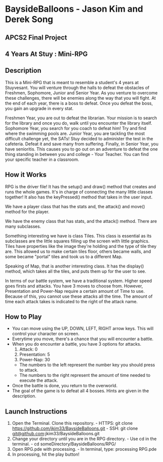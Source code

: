 # BaysideBalloons - Jason Kim and Derek Song
## APCS2 Final Project
## 4 Years At Stuy : Mini-RPG

## Description
<p>
  This is a Mini-RPG that is meant to resemble a student's 4 years at Stuyvesant. You will venture through the halls to defeat the obstacles of Freshmen, Sophomore, Junior and Senior Year. As you venture to overcome these challenges, there will be enemies along the way that you will fight. At the end of each year, there is a boss to defeat. Once you defeat the boss, you gain an upgrade in every stat. </p>
<p>
  Freshmen Year, you are out to defeat the librarian. Your mission is to search for the library and once you do, walk until you encounter the library itself. Sophomore Year, you search for you coach to defeat him! Try and find where the swimming pools are. Junior Year, you are tackling the most difficult challenge yet, the SATs! Stuy decided to administer the test in the cafeteria. Defeat it and save many from suffering. Finally, in Senior Year, you have senioritis. This causes you to go out on an adventure to defeat the one thing standing in between you and college - Your Teacher. You can find your specific teacher in a classroom. </p>
  
## How it Works
<p>
  RPG is the driver file! It has the setup() and draw() method that creates and runs the whole games. It's in charge of connecting the many little classes together! It also has the keyPressed() method that takes in the user input. </p>
<p>
  We have a player class that has the stats and, the attack() and move() method for the player. </p>
<p>
  We have the enemy class that has stats, and the attack() method. There are many subclasses.</p>
<p> 
  Something interesting we have is class Tiles. This class is essential as its subclasses are the little squares filling up the screen with little graphics. Tiles have properties like the image they're holding and the type of tile they are. This allowed us to make certain tiles floor, others became walls, and some became "portal" tiles and took us to a different Map. </p>
<p> 
  Speaking of Map, that is another interesting class. It has the display() method, which takes all the tiles, and puts them up for the user to see. </p>
<p>
  In terms of our battle system, we have a traditional system. Higher speed goes firsts and attacks. You have 3 moves to choose from. However, Presentation and Power-Nap require a certain amount of Time to use. Because of this, you cannot use these attacks all the time. The amount of time each attack takes is indicated to the right of the attack name. </p>
  
## How to Play
- You can move using the UP, DOWN, LEFT, RIGHT arrow keys. This will control your character on screen.
- Everytime you move, there's a chance that you will encounter a battle.
- When you do encounter a battle, you have 3 options for attacks. 
  1) Attack: 0
  2) Presentation: 5
  3) Power-Nap: 30
  - The numbers to the left represent the number key you should press to attack.
  - The numbers to the right represent the amount of time needed to execute the attack.
- Once the battle is done, you return to the overworld.
- The goal of the game is to defeat all 4 bosses. Hints are given in the description.
  
## Launch Instructions
  1) Open the Terminal. Clone this repository. 
    - HTTPS: git clone https://github.com/jkim33/BaysideBalloons.git
    - SSH: git clone git@github.com:jkim33/BaysideBalloons.git
  2) Change your directory until you are in the RPG directory.
    - Use cd in the terminal. 
    - cd someDirectory/BaysideBalloons/RPG/
  3) Open RPG.pde with processing.
    - In terminal, type: processing RPG.pde
  4) In processing, hit the play button!
